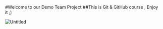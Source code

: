 #Welcome to our Demo Team Project
##This is Git & GitHub course , Enjoy it ;)

![Untitled](https://user-images.githubusercontent.com/113994083/205980386-a9e9935b-2c9b-4f9f-82cf-e50537fd5ff1.png)
